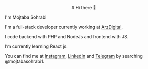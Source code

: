 <div align="center">
# Hi there 👋
</div>

I'm Mojtaba Sohrabi

I'm a full-stack developer currently working at [ArzDigital](https://www.linkedin.com/company/arzdigital).

I code backend with PHP and NodeJs and frontend with JS.

I’m currently learning React js.

You can find me at [Instagram](https://instagram.com/mojtabasohrabi1), [LinkedIn](https://linkedin.com/in/mojtabasohrabi1) and [Telegram](https://t.me/mojtabasohrabi1) by searching @mojtabasohrabi1.
